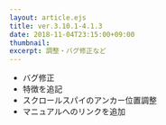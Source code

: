 ```yaml
---
layout: article.ejs
title: ver.3.10.1-4.1.3
date: 2018-11-04T23:15:00+09:00
thumbnail: 
excerpt: 調整・バグ修正など
---
```


- バグ修正
- 特徴を追記
- スクロールスパイのアンカー位置調整
- マニュアルへのリンクを追加